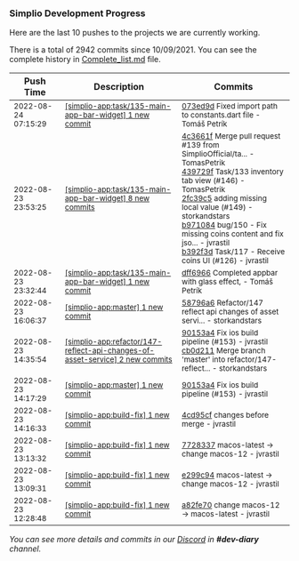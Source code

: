 
### Simplio Development Progress

Here are the last 10 pushes to the projects we are currently working.

There is a total of 2942 commits since 10/09/2021. You can see the complete history in
 [Complete_list.md](Complete_list.md) file.

| Push Time | Description | Commits |
| --- | --- | --- |
| <sub>2022-08-24 07:15:29</sub> | <sub>[[simplio-app:task/135\-main\-app\-bar\-widget] 1 new commit](https://github.com/SimplioOfficial/simplio-app/commit/073ed9daa6264ba423f0acab1dcd9da9938319ff)</sub> | <sub>[073ed9d](https://github.com/SimplioOfficial/simplio-app/commit/073ed9daa6264ba423f0acab1dcd9da9938319ff) Fixed import path to constants.dart file - Tomáš Petrík</sub> |
| <sub>2022-08-23 23:53:25</sub> | <sub>[[simplio-app:task/135\-main\-app\-bar\-widget] 8 new commits](https://github.com/SimplioOfficial/simplio-app/compare/dff69666158f...77a3fe6282f5)</sub> | <sub>[4c3661f](https://github.com/SimplioOfficial/simplio-app/commit/4c3661ffbcb9de7f84ce05571689574ba6989e1a) Merge pull request #139 from SimplioOfficial/ta... - TomasPetrik<br>[439729f](https://github.com/SimplioOfficial/simplio-app/commit/439729fce79dd63993bf4a73931c19975b3aac18) Task/133 inventory tab view (#146) - TomasPetrik<br>[2fc39c5](https://github.com/SimplioOfficial/simplio-app/commit/2fc39c5c1aa476b65d2108a6f8a2536ac402e821) adding missing local value (#149) - storkandstars<br>[b971084](https://github.com/SimplioOfficial/simplio-app/commit/b971084c80298baac8a365640de806ab23566e73) bug/150 - Fix missing coins content and fix jso... - jvrastil<br>[b392f3d](https://github.com/SimplioOfficial/simplio-app/commit/b392f3dfda387d872fa63839ae56eb619785a0af) Task/117 - Receive coins UI (#126) - jvrastil</sub> |
| <sub>2022-08-23 23:32:44</sub> | <sub>[[simplio-app:task/135\-main\-app\-bar\-widget] 1 new commit](https://github.com/SimplioOfficial/simplio-app/commit/dff69666158fcc76d5e5c03413408dfec6dda6ee)</sub> | <sub>[dff6966](https://github.com/SimplioOfficial/simplio-app/commit/dff69666158fcc76d5e5c03413408dfec6dda6ee) Completed appbar with glass effect, - Tomáš Petrík</sub> |
| <sub>2022-08-23 16:06:37</sub> | <sub>[[simplio-app:master] 1 new commit](https://github.com/SimplioOfficial/simplio-app/commit/58796a6110249d08a608d010df0795b6cbbeee1e)</sub> | <sub>[58796a6](https://github.com/SimplioOfficial/simplio-app/commit/58796a6110249d08a608d010df0795b6cbbeee1e) Refactor/147 reflect api changes of asset servi... - storkandstars</sub> |
| <sub>2022-08-23 14:35:54</sub> | <sub>[[simplio-app:refactor/147\-reflect\-api\-changes\-of\-asset\-service] 2 new commits](https://github.com/SimplioOfficial/simplio-app/compare/5ca80d9a3c7d...cb0d2110d664)</sub> | <sub>[90153a4](https://github.com/SimplioOfficial/simplio-app/commit/90153a4a1e59419622fbb3cc1d43311aea7b430b) Fix ios build pipeline (#153) - jvrastil<br>[cb0d211](https://github.com/SimplioOfficial/simplio-app/commit/cb0d2110d664cb44091d2af83ed1c8602fd3eb9a) Merge branch 'master' into refactor/147-reflect... - storkandstars</sub> |
| <sub>2022-08-23 14:17:29</sub> | <sub>[[simplio-app:master] 1 new commit](https://github.com/SimplioOfficial/simplio-app/commit/90153a4a1e59419622fbb3cc1d43311aea7b430b)</sub> | <sub>[90153a4](https://github.com/SimplioOfficial/simplio-app/commit/90153a4a1e59419622fbb3cc1d43311aea7b430b) Fix ios build pipeline (#153) - jvrastil</sub> |
| <sub>2022-08-23 14:16:33</sub> | <sub>[[simplio-app:build\-fix] 1 new commit](https://github.com/SimplioOfficial/simplio-app/commit/4cd95cfd1fc1b65d019c315365d4fc39dc10b2ad)</sub> | <sub>[4cd95cf](https://github.com/SimplioOfficial/simplio-app/commit/4cd95cfd1fc1b65d019c315365d4fc39dc10b2ad) changes before merge - jvrastil</sub> |
| <sub>2022-08-23 13:13:32</sub> | <sub>[[simplio-app:build\-fix] 1 new commit](https://github.com/SimplioOfficial/simplio-app/commit/772833775b3238d124fbc617ab3ca9821f1616c3)</sub> | <sub>[7728337](https://github.com/SimplioOfficial/simplio-app/commit/772833775b3238d124fbc617ab3ca9821f1616c3) macos-latest -> change macos-12 - jvrastil</sub> |
| <sub>2022-08-23 13:09:31</sub> | <sub>[[simplio-app:build\-fix] 1 new commit](https://github.com/SimplioOfficial/simplio-app/commit/e299c941eea7dea72160c740fd522b7a0205e87b)</sub> | <sub>[e299c94](https://github.com/SimplioOfficial/simplio-app/commit/e299c941eea7dea72160c740fd522b7a0205e87b) macos-latest -> change macos-12 - jvrastil</sub> |
| <sub>2022-08-23 12:28:48</sub> | <sub>[[simplio-app:build\-fix] 1 new commit](https://github.com/SimplioOfficial/simplio-app/commit/a82fe70e597e661aba387bcfd220a149873895cd)</sub> | <sub>[a82fe70](https://github.com/SimplioOfficial/simplio-app/commit/a82fe70e597e661aba387bcfd220a149873895cd) change macos-12 -> macos-latest - jvrastil</sub> |

_You can see more details and commits in our [Discord](https://discord.gg/aKhjuwZmdP) in **#dev-diary** channel._
